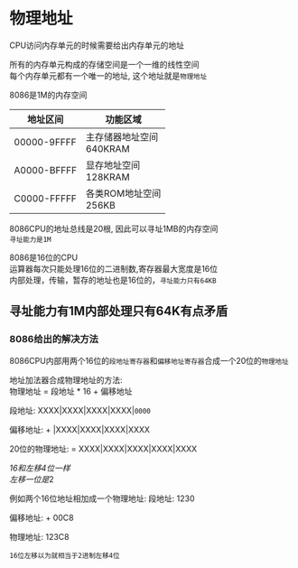 # 物理地址

CPU访问内存单元的时候需要给出内存单元的地址

所有的内存单元构成的存储空间是一个一维的线性空间  
每个内存单元都有一个唯一的地址, 这个地址就是`物理地址`

8086是1M的内存空间

| 地址区间        | 功能区域                 |
|-------------|----------------------|
| 00000-9FFFF | 主存储器地址空间<br/>640KRAM |
| A0000-BFFFF | 显存地址空间<br/>128KRAM   |
| C0000-FFFFF | 各类ROM地址空间<br/>256KB  |

8086CPU的地址总线是20根, 因此可以寻址1MB的内存空间  
`寻址能力是1M`

8086是16位的CPU  
运算器每次只能处理16位的二进制数,寄存器最大宽度是16位  
内部处理，传输，暂存的地址也是16位的，`寻址能力只有64KB`

## 寻址能力有1M内部处理只有64K有点矛盾

### 8086给出的解决方法

8086CPU内部用两个16位的`段地址寄存器`和`偏移地址寄存器`合成一个20位的`物理地址`

地址加法器合成物理地址的方法:  
物理地址 = 段地址 * 16 + 偏移地址

段地址:                 XXXX|XXXX|XXXX|XXXX|`0000`

偏移地址:                  + |XXXX|XXXX|XXXX|XXXX

20位的物理地址:         = XXXX|XXXX|XXXX|XXXX|XXXX

*16和左移4位一样  
左移一位是*2

例如两个16位地址相加成一个物理地址:
段地址:    1230

偏移地址: + 00C8

物理地址:   123C8

`16位左移以为就相当于2进制左移4位`

